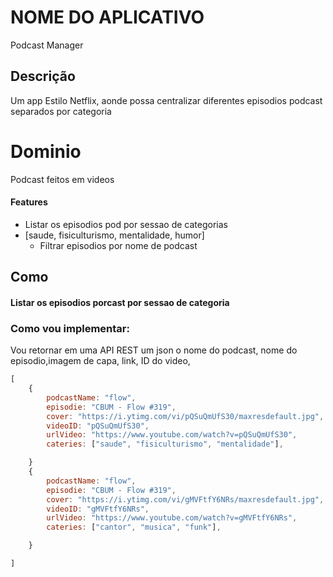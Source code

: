 # NOME DO APLICATIVO
Podcast Manager

## Descrição

Um app Estilo Netflix, aonde possa centralizar diferentes episodios podcast separados por categoria

# Dominio

Podcast feitos em videos

#### Features

- Listar os episodios pod por sessao de categorias
- [saude, fisiculturismo, mentalidade, humor]
    - Filtrar episodios por nome de podcast

## Como

#### Listar os episodios porcast por sessao de categoria

### Como vou implementar:

Vou retornar em uma API REST um json o nome do podcast, nome do episodio,imagem de capa, link, ID do video,

```js
[
    {
        podcastName: "flow",
        episodie: "CBUM - Flow #319",
        cover: "https://i.ytimg.com/vi/pQSuQmUfS30/maxresdefault.jpg",
        videoID: "pQSuQmUfS30",
        urlVideo: "https://www.youtube.com/watch?v=pQSuQmUfS30",
        cateries: ["saude", "fisiculturismo", "mentalidade"],

    }
    {
        podcastName: "flow",
        episodie: "CBUM - Flow #319",
        cover: "https://i.ytimg.com/vi/gMVFtfY6NRs/maxresdefault.jpg",
        videoID: "gMVFtfY6NRs",
        urlVideo: "https://www.youtube.com/watch?v=gMVFtfY6NRs",
        cateries: ["cantor", "musica", "funk"],

    }

]
```
